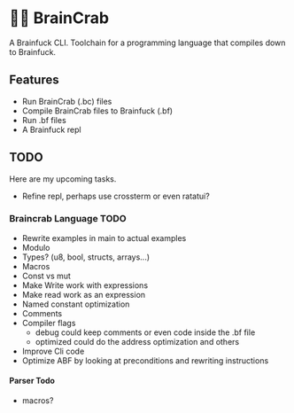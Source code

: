 # 🧠🦀 BrainCrab
A Brainfuck CLI. Toolchain for a programming language that compiles down to Brainfuck.

## Features
- Run BrainCrab (.bc) files
- Compile BrainCrab files to Brainfuck (.bf)
- Run .bf files
- A Brainfuck repl

## TODO
Here are my upcoming tasks.
- Refine repl, perhaps use crossterm or even ratatui?

### Braincrab Language TODO
- Rewrite examples in main to actual examples
- Modulo
- Types? (u8, bool, structs, arrays...)
- Macros
- Const vs mut
- Make Write work with expressions
- Make read work as an expression
- Named constant optimization
- Comments
- Compiler flags
  - debug could keep comments or even code inside the .bf file
  - optimized could do the address optimization and others
- Improve Cli code
- Optimize ABF by looking at preconditions and rewriting instructions

#### Parser Todo
- macros?